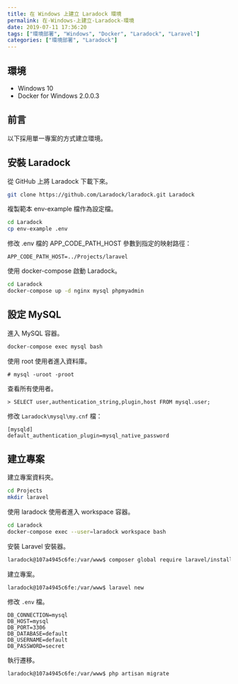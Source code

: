 ```yaml
---
title: 在 Windows 上建立 Laradock 環境
permalink: 在-Windows-上建立-Laradock-環境
date: 2019-07-11 17:36:20
tags: ["環境部署", "Windows", "Docker", "Laradock", "Laravel"]
categories: ["環境部署", "Laradock"]
---
```


## 環境

- Windows 10
- Docker for Windows 2.0.0.3

## 前言

以下採用單一專案的方式建立環境。

## 安裝 Laradock

從 GitHub 上將 Laradock 下載下來。

```BASH
git clone https://github.com/Laradock/laradock.git Laradock
```

複製範本 env-example 檔作為設定檔。

```BASH
cd Laradock
cp env-example .env
```

修改 .env 檔的 APP_CODE_PATH_HOST 參數到指定的映射路徑：

```ENV
APP_CODE_PATH_HOST=../Projects/laravel
```

使用 docker-compose 啟動 Laradock。

```BASH
cd Laradock
docker-compose up -d nginx mysql phpmyadmin
```

## 設定 MySQL

進入 MySQL 容器。

```BASH
docker-compose exec mysql bash
```

使用 root 使用者進入資料庫。

```
# mysql -uroot -proot
```

查看所有使用者。

```
> SELECT user,authentication_string,plugin,host FROM mysql.user;
```

修改 `Laradock\mysql\my.cnf` 檔：

```CNF
[mysqld]
default_authentication_plugin=mysql_native_password
```

## 建立專案

建立專案資料夾。

```BASH
cd Projects
mkdir laravel
```

使用 laradock 使用者進入 workspace 容器。

```BASH
cd Laradock
docker-compose exec --user=laradock workspace bash
```

安裝 Laravel 安裝器。

```BASH
laradock@107a4945c6fe:/var/www$ composer global require laravel/installer
```

建立專案。

```ENV
laradock@107a4945c6fe:/var/www$ laravel new
```

修改 `.env` 檔。

```ENV
DB_CONNECTION=mysql
DB_HOST=mysql
DB_PORT=3306
DB_DATABASE=default
DB_USERNAME=default
DB_PASSWORD=secret
```

執行遷移。

```BASH
laradock@107a4945c6fe:/var/www$ php artisan migrate
```
